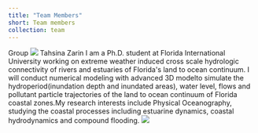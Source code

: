 ```yaml
---
title: "Team Members"
short: Team members
collection: team
---
```

Group
<img src='/images/images/team/GroupTeam.JPG'>
Tahsina Zarin
I am a Ph.D. student at Florida International University working on extreme weather induced cross scale hydrologic connectivity of rivers and estuaries of Florida's land to ocean continuum. I will conduct numerical modeling with advanced 3D modelto simulate the hydroperiod(inundation depth and inundated areas), water level, flows and pollutant particle trajectories of the land to ocean continuum of Florida coastal zones.My research interests include Physical Oceanography, studying the coastal processes including estuarine dynamics, coastal hydrodynamics and compound flooding.
<img src='/images/images/team/tahsina-zarin.jpg'>
